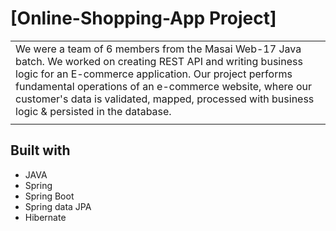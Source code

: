 
# [Online-Shopping-App Project]
<table>
<tr>
<td>
We were a team of 6 members from the Masai Web-17 Java batch. We worked on creating REST API and writing business logic for an E-commerce application. Our project performs fundamental operations of an e-commerce website, where our customer's data is validated, mapped, processed with business logic & persisted in the database.
  </td>
</tr>
<tr>
<td></td>
</tr>
</table>

## Built with 

- JAVA
- Spring
- Spring Boot
- Spring data JPA
- Hibernate


